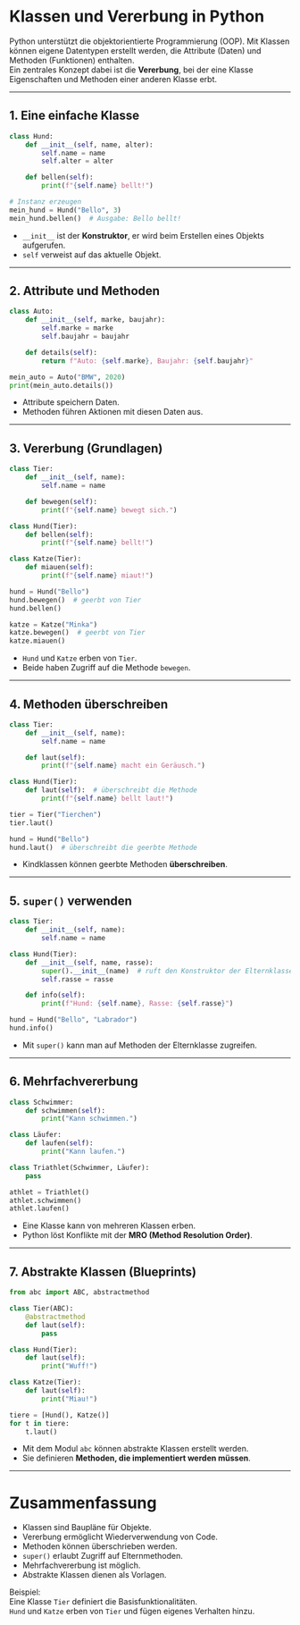 # Klassen und Vererbung in Python

Python unterstützt die objektorientierte Programmierung (OOP). Mit
Klassen können eigene Datentypen erstellt werden, die Attribute (Daten)
und Methoden (Funktionen) enthalten.\
Ein zentrales Konzept dabei ist die **Vererbung**, bei der eine Klasse
Eigenschaften und Methoden einer anderen Klasse erbt.

------------------------------------------------------------------------

## 1. Eine einfache Klasse

``` python
class Hund:
    def __init__(self, name, alter):
        self.name = name
        self.alter = alter

    def bellen(self):
        print(f"{self.name} bellt!")

# Instanz erzeugen
mein_hund = Hund("Bello", 3)
mein_hund.bellen()  # Ausgabe: Bello bellt!
```

-   `__init__` ist der **Konstruktor**, er wird beim Erstellen eines
    Objekts aufgerufen.
-   `self` verweist auf das aktuelle Objekt.

------------------------------------------------------------------------

## 2. Attribute und Methoden

``` python
class Auto:
    def __init__(self, marke, baujahr):
        self.marke = marke
        self.baujahr = baujahr

    def details(self):
        return f"Auto: {self.marke}, Baujahr: {self.baujahr}"

mein_auto = Auto("BMW", 2020)
print(mein_auto.details())
```

-   Attribute speichern Daten.
-   Methoden führen Aktionen mit diesen Daten aus.

------------------------------------------------------------------------

## 3. Vererbung (Grundlagen)

``` python
class Tier:
    def __init__(self, name):
        self.name = name

    def bewegen(self):
        print(f"{self.name} bewegt sich.")

class Hund(Tier):
    def bellen(self):
        print(f"{self.name} bellt!")

class Katze(Tier):
    def miauen(self):
        print(f"{self.name} miaut!")

hund = Hund("Bello")
hund.bewegen()  # geerbt von Tier
hund.bellen()

katze = Katze("Minka")
katze.bewegen()  # geerbt von Tier
katze.miauen()
```

-   `Hund` und `Katze` erben von `Tier`.
-   Beide haben Zugriff auf die Methode `bewegen`.

------------------------------------------------------------------------

## 4. Methoden überschreiben

``` python
class Tier:
    def __init__(self, name):
        self.name = name

    def laut(self):
        print(f"{self.name} macht ein Geräusch.")

class Hund(Tier):
    def laut(self):  # überschreibt die Methode
        print(f"{self.name} bellt laut!")

tier = Tier("Tierchen")
tier.laut()

hund = Hund("Bello")
hund.laut()  # überschreibt die geerbte Methode
```

-   Kindklassen können geerbte Methoden **überschreiben**.

------------------------------------------------------------------------

## 5. `super()` verwenden

``` python
class Tier:
    def __init__(self, name):
        self.name = name

class Hund(Tier):
    def __init__(self, name, rasse):
        super().__init__(name)  # ruft den Konstruktor der Elternklasse auf
        self.rasse = rasse

    def info(self):
        print(f"Hund: {self.name}, Rasse: {self.rasse}")

hund = Hund("Bello", "Labrador")
hund.info()
```

-   Mit `super()` kann man auf Methoden der Elternklasse zugreifen.

------------------------------------------------------------------------

## 6. Mehrfachvererbung

``` python
class Schwimmer:
    def schwimmen(self):
        print("Kann schwimmen.")

class Läufer:
    def laufen(self):
        print("Kann laufen.")

class Triathlet(Schwimmer, Läufer):
    pass

athlet = Triathlet()
athlet.schwimmen()
athlet.laufen()
```

-   Eine Klasse kann von mehreren Klassen erben.
-   Python löst Konflikte mit der **MRO (Method Resolution Order)**.

------------------------------------------------------------------------

## 7. Abstrakte Klassen (Blueprints)

``` python
from abc import ABC, abstractmethod

class Tier(ABC):
    @abstractmethod
    def laut(self):
        pass

class Hund(Tier):
    def laut(self):
        print("Wuff!")

class Katze(Tier):
    def laut(self):
        print("Miau!")

tiere = [Hund(), Katze()]
for t in tiere:
    t.laut()
```

-   Mit dem Modul `abc` können abstrakte Klassen erstellt werden.
-   Sie definieren **Methoden, die implementiert werden müssen**.

------------------------------------------------------------------------

# Zusammenfassung

-   Klassen sind Baupläne für Objekte.
-   Vererbung ermöglicht Wiederverwendung von Code.
-   Methoden können überschrieben werden.
-   `super()` erlaubt Zugriff auf Elternmethoden.
-   Mehrfachvererbung ist möglich.
-   Abstrakte Klassen dienen als Vorlagen.

Beispiel:\
Eine Klasse `Tier` definiert die Basisfunktionalitäten.\
`Hund` und `Katze` erben von `Tier` und fügen eigenes Verhalten hinzu.

